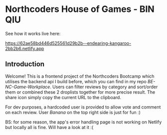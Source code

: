 # Northcoders House of Games - BIN QIU

See how it works live here:

https://62ae58bd446d525561d29b2b--endearing-kangaroo-2bb2b6.netlify.app

## Introduction

Welcome! This is a frontend project of the Northcoders Bootcamp which utilises the backend api I build before, which you can find in my repo _BE-NC-Game-Workplace_. Users can filter reviews by category and sort/order them or combined these 2 droplists together for more precise result. The share icon simply copy the current URL to the clipboard.

For dev purposes, a hardcoded user is provided to allow vote and comment on each review. User _Banana_ on the top right side is just for fun :)

BS: for some reason, the app's error handling page is not working on Netlify but locally all is fine. Will have a look at it :(
